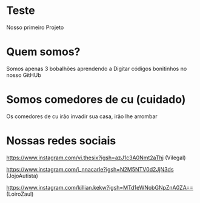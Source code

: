 # Teste
Nosso primeiro Projeto


# Quem somos?
Somos apenas 3 bobalhões aprendendo a Digitar códigos bonitinhos no nosso GitHUb

# Somos comedores de cu (cuidado)

Os comedores de cu irão invadir sua casa, irão lhe arrombar

# Nossas redes sociais

https://www.instagram.com/vi.thesix?igsh=azJ1c3A0Nmt2aThj (Vilegal)

https://www.instagram.com/j_nnacarle?igsh=N2M5NTV0d2JjN3ds (JojoAutista)

https://www.instagram.com/killian.kekw?igsh=MTd1eWNobGNpZnA0ZA== (LoiroZaul)
